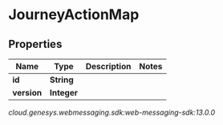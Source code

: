 # JourneyActionMap


## Properties

| Name | Type | Description | Notes |
| ------------ | ------------- | ------------- | ------------- |
| **id** | **String** |  |  |
| **version** | **Integer** |  |  |




_cloud.genesys.webmessaging.sdk:web-messaging-sdk:13.0.0_
